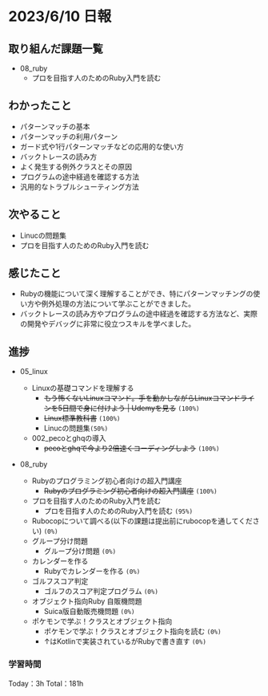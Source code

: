 # 2023/6/10 日報

## 取り組んだ課題一覧
- 08_ruby
    - プロを目指す人のためのRuby入門を読む

## わかったこと
- パターンマッチの基本
- パターンマッチの利用パターン
- ガード式や1行パターンマッチなどの応用的な使い方
- バックトレースの読み方
- よく発生する例外クラスとその原因
- プログラムの途中経過を確認する方法
- 汎用的なトラブルシューティング方法

## 次やること
- Linucの問題集
- プロを目指す人のためのRuby入門を読む

## 感じたこと
- Rubyの機能について深く理解することができ、特にパターンマッチングの使い方や例外処理の方法について学ぶことができました。
- バックトレースの読み方やプログラムの途中経過を確認する方法など、実際の開発やデバッグに非常に役立つスキルを学べました。

## 進捗
- 05_linux
    - Linuxの基礎コマンドを理解する
        - ~~もう怖くないLinuxコマンド。手を動かしながらLinuxコマンドラインを5日間で身に付けよう | Udemyを見る~~ ``(100%)``
        - ~~Linux標準教科書~~ ``(100%)``
        - Linucの問題集``(50%)``
    - 002_pecoとghqの導入
        - ~~pecoとghqで今より2倍速くコーディングしよう~~ ``(100%)``

- 08_ruby
    - Rubyのプログラミング初心者向けの超入門講座
        - ~~Rubyのプログラミング初心者向けの超入門講座~~ ``(100%)``
    - プロを目指す人のためのRuby入門を読む
        - プロを目指す人のためのRuby入門を読む ``(95%)``
    - Rubocopについて調べる(以下の課題は提出前にrubocopを通してください) ``(0%)``
    - グループ分け問題
        - グループ分け問題 ``(0%)``
    - カレンダーを作る
        - Rubyでカレンダーを作る ``(0%)``
    - ゴルフスコア判定
        - ゴルフのスコア判定プログラム ``(0%)``
    - オブジェクト指向Ruby 自販機問題
        - Suica版自動販売機問題 ``(0%)``
    - ポケモンで学ぶ！クラスとオブジェクト指向
        - ポケモンで学ぶ！クラスとオブジェクト指向を読む ``(0%)``
        - ↑はKotlinで実装されているがRubyで書き直す ``(0%)``


### 学習時間
Today：3h Total：181h


